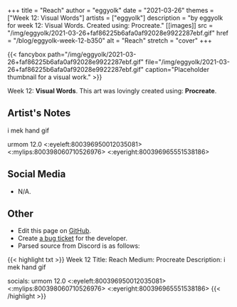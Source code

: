 +++
title =       "Reach"
author =      "eggyolk"
date =        "2021-03-26"
themes =      ["Week 12: Visual Words"]
artists =     ["eggyolk"]
description = "by eggyolk for week 12: Visual Words. Created using: Procreate."
[[images]]
              src = "/img/eggyolk/2021-03-26+faf86225b6afa0af92028e9922287ebf.gif"
              href = "/blog/eggyolk-week-12-b350"
              alt = "Reach"
              stretch = "cover"
+++


{{< fancybox path="/img/eggyolk/2021-03-26+faf86225b6afa0af92028e9922287ebf.gif" file="/img/eggyolk/2021-03-26+faf86225b6afa0af92028e9922287ebf.gif" caption="Placeholder thumbnail for a visual work." >}}


Week 12: **Visual Words**. This art was lovingly created using: **Procreate**.

## Artist's Notes

i mek hand gif 

urmom 12.0 <:eyeleft:800396950012035081> <:mylips:800398060710526976> <:eyeright:800396965551538186>

## Social Media

- N/A.

## Other

- Edit this page on [GitHub](https://github.com/teaminkling/web-refresh/edit/main/content/blog/eggyolk-week-12-b350.md).
- Create [a bug ticket](https://github.com/teaminkling/web-refresh/issues/new?assignees=&labels=bug&template=problem-report.md&title=) for the developer.
- Parsed source from Discord is as follows:

{{< highlight txt >}}
Week 12
Title: Reach
Medium: Procreate
Description: i mek hand gif 

socials: urmom 12.0 <:eyeleft:800396950012035081> <:mylips:800398060710526976> <:eyeright:800396965551538186>
{{< /highlight >}}
